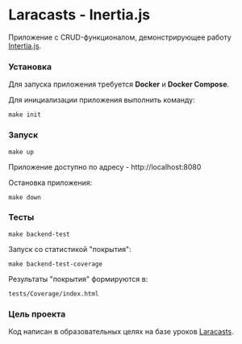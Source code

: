 # Laracasts - Inertia.js

Приложение c CRUD-функционалом, демонстрирующее работу [Intertia.js](https://inertiajs.com).

### Установка

Для запуска приложения требуется **Docker** и **Docker Compose**.

Для инициализации приложения выполнить команду:
```
make init
```

### Запуск

```
make up
```

Приложение доступно по адресу - http://localhost:8080

Остановка приложения:

```
make down
```

### Тесты

```
make backend-test
```

Запуск со статистикой "покрытия":

```
make backend-test-coverage
```

Результаты "покрытия" формируются в:

```
tests/Coverage/index.html
```

### Цель проекта

Код написан в образовательных целях на базе уроков [Laracasts](https://laracasts.com). 
